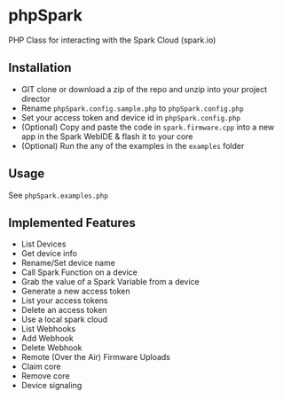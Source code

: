 phpSpark
========

PHP Class for interacting with the Spark Cloud (spark.io)

## Installation ##

- GIT clone or download a zip of the repo and unzip into your project director
- Rename `phpSpark.config.sample.php` to `phpSpark.config.php`
- Set your access token and device id in `phpSpark.config.php`
- (Optional) Copy and paste the code in `spark.firmware.cpp` into a new app in the Spark WebIDE & flash it to your core
- (Optional) Run the any of the examples in the `examples` folder

## Usage
See `phpSpark.examples.php`

## Implemented Features

- List Devices
- Get device info 
- Rename/Set device name
- Call Spark Function on a device
- Grab the value of a Spark Variable from a device
- Generate a new access token
- List your access tokens
- Delete an access token
- Use a local spark cloud
- List Webhooks
- Add Webhook
- Delete Webhook
- Remote (Over the Air) Firmware Uploads
- Claim core
- Remove core
- Device signaling
